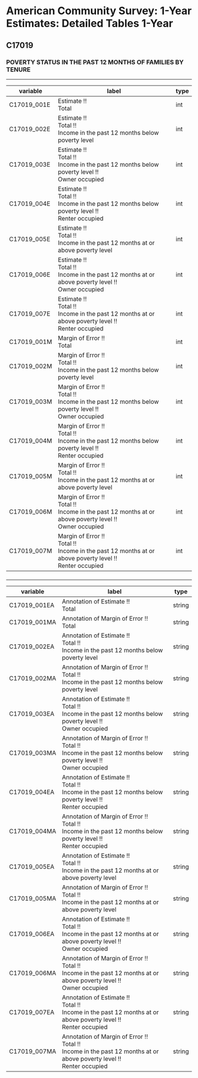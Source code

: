 # American Community Survey: 1-Year Estimates: Detailed Tables 1-Year

## C17019

### POVERTY STATUS IN THE PAST 12 MONTHS OF FAMILIES BY TENURE

___

| variable | label | type |
| ----- | ----- | ----- |
| C17019_001E | Estimate !!<br>Total | int |
| C17019_002E | Estimate !!<br>Total !!<br>Income in the past 12 months below poverty level | int |
| C17019_003E | Estimate !!<br>Total !!<br>Income in the past 12 months below poverty level !!<br>Owner occupied | int |
| C17019_004E | Estimate !!<br>Total !!<br>Income in the past 12 months below poverty level !!<br>Renter occupied | int |
| C17019_005E | Estimate !!<br>Total !!<br>Income in the past 12 months at or above poverty level | int |
| C17019_006E | Estimate !!<br>Total !!<br>Income in the past 12 months at or above poverty level !!<br>Owner occupied | int |
| C17019_007E | Estimate !!<br>Total !!<br>Income in the past 12 months at or above poverty level !!<br>Renter occupied | int |
| C17019_001M | Margin of Error !!<br>Total | int |
| C17019_002M | Margin of Error !!<br>Total !!<br>Income in the past 12 months below poverty level | int |
| C17019_003M | Margin of Error !!<br>Total !!<br>Income in the past 12 months below poverty level !!<br>Owner occupied | int |
| C17019_004M | Margin of Error !!<br>Total !!<br>Income in the past 12 months below poverty level !!<br>Renter occupied | int |
| C17019_005M | Margin of Error !!<br>Total !!<br>Income in the past 12 months at or above poverty level | int |
| C17019_006M | Margin of Error !!<br>Total !!<br>Income in the past 12 months at or above poverty level !!<br>Owner occupied | int |
| C17019_007M | Margin of Error !!<br>Total !!<br>Income in the past 12 months at or above poverty level !!<br>Renter occupied | int |
### 

___

| variable | label | type |
| ----- | ----- | ----- |
| C17019_001EA | Annotation of Estimate !!<br>Total | string |
| C17019_001MA | Annotation of Margin of Error !!<br>Total | string |
| C17019_002EA | Annotation of Estimate !!<br>Total !!<br>Income in the past 12 months below poverty level | string |
| C17019_002MA | Annotation of Margin of Error !!<br>Total !!<br>Income in the past 12 months below poverty level | string |
| C17019_003EA | Annotation of Estimate !!<br>Total !!<br>Income in the past 12 months below poverty level !!<br>Owner occupied | string |
| C17019_003MA | Annotation of Margin of Error !!<br>Total !!<br>Income in the past 12 months below poverty level !!<br>Owner occupied | string |
| C17019_004EA | Annotation of Estimate !!<br>Total !!<br>Income in the past 12 months below poverty level !!<br>Renter occupied | string |
| C17019_004MA | Annotation of Margin of Error !!<br>Total !!<br>Income in the past 12 months below poverty level !!<br>Renter occupied | string |
| C17019_005EA | Annotation of Estimate !!<br>Total !!<br>Income in the past 12 months at or above poverty level | string |
| C17019_005MA | Annotation of Margin of Error !!<br>Total !!<br>Income in the past 12 months at or above poverty level | string |
| C17019_006EA | Annotation of Estimate !!<br>Total !!<br>Income in the past 12 months at or above poverty level !!<br>Owner occupied | string |
| C17019_006MA | Annotation of Margin of Error !!<br>Total !!<br>Income in the past 12 months at or above poverty level !!<br>Owner occupied | string |
| C17019_007EA | Annotation of Estimate !!<br>Total !!<br>Income in the past 12 months at or above poverty level !!<br>Renter occupied | string |
| C17019_007MA | Annotation of Margin of Error !!<br>Total !!<br>Income in the past 12 months at or above poverty level !!<br>Renter occupied | string |


